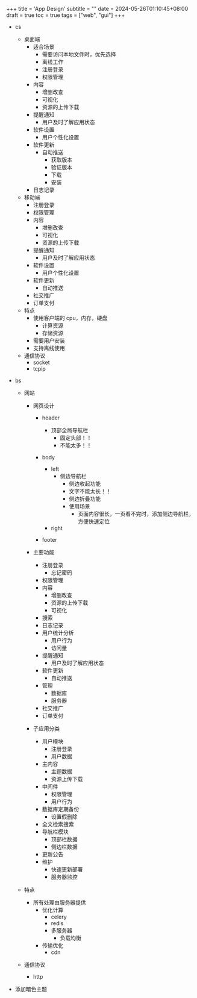 +++
title = 'App Design'
subtitle = ""
date = 2024-05-26T01:10:45+08:00
draft = true
toc = true
tags = ["web", "gui"]
+++

-   cs
    -   桌面端
        -   适合场景
            -   需要访问本地文件时，优先选择
            -   离线工作
            -   注册登录
            -   权限管理
        -   内容
            -   增删改查
            -   可视化
            -   资源的上传下载
        -   提醒通知
            -   用户及时了解应用状态
        -   软件设置
            -   用户个性化设置
        -   软件更新
            -   自动推送
                -   获取版本
                -   验证版本
                -   下载
                -   安装
        -   日志记录
    -   移动端
        - 注册登录
        - 权限管理
        -   内容
            -   增删改查
            -   可视化
            -   资源的上传下载
        -   提醒通知
            -   用户及时了解应用状态
        -   软件设置
            -   用户个性化设置
        -   软件更新
            -   自动推送
        -   社交推广
        -   订单支付
    -   特点
        -   使用客户端的 cpu，内存，硬盘
            -   计算资源
            -   存储资源
        -   需要用户安装
        -   支持离线使用
    -   通信协议
        -   socket
        -   tcpip
-   bs

    -   网站

        -   网页设计

            -   header
                -   顶部全局导航栏
                    -   固定头部！！
                    -   不能太多！！
            -   body

                -   left
                    -   侧边导航栏
                        -   侧边收起功能
                        -   文字不能太长！！
                        -   侧边折叠功能
                        -   使用场景
                            -   页面内容很长，一页看不完时，添加侧边导航栏，方便快速定位
                -   right

            -   footer

        -   主要功能
            -  注册登录
               -  忘记密码 
            -  权限管理
            -   内容
                -   增删改查
                -   资源的上传下载
                -   可视化
            -   搜索
            -   日志记录
            -   用户统计分析
                -   用户行为
                -   访问量
            -   提醒通知
                -   用户及时了解应用状态
            -   软件更新
                -   自动推送
            -   管理
                -   数据库
                -   服务器
            -   社交推广
            -   订单支付
        -   子应用分类
            -   用户模块
                -   注册登录
                -   用户数据
            -   主内容
                -   主题数据
                -   资源上传下载
            -   中间件
                -   权限管理
                -   用户行为
            -   数据库定期备份
                -   设置假删除
            -   全文检索搜索
            -   导航栏模块
                -   顶部栏数据
                -   侧边栏数据
            -   更新公告
            -   维护
                -   快速更新部署
                -   服务器监控

    -   特点
        -   所有处理由服务器提供
            -   优化计算
                -   celery
                -   redis
                -   多服务器
                    -   负载均衡
            -   传输优化
                -   cdn
    -   通信协议
        -   http

-   添加暗色主题
